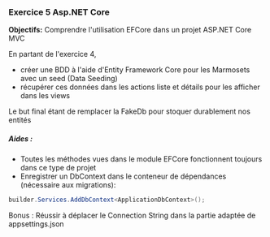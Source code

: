 ### Exercice 5 Asp.NET Core
**Objectifs:** Comprendre l'utilisation EFCore dans un projet ASP.NET Core MVC

En partant de l'exercice 4, 
- créer une BDD à l'aide d'Entity Framework Core pour les Marmosets avec un seed (Data Seeding)
- récupérer ces données dans les actions liste et détails pour les afficher dans les views

Le but final étant de remplacer la FakeDb pour stoquer durablement nos entités

##### Aides :
- Toutes les méthodes vues dans le module EFCore fonctionnent toujours dans ce type de projet
- Enregistrer un DbContext dans le conteneur de dépendances (nécessaire aux migrations):
```cs
builder.Services.AddDbContext<ApplicationDbContext>();
```

Bonus : Réussir à déplacer le Connection String dans la partie adaptée de appsettings.json